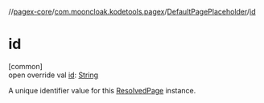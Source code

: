 //[pagex-core](../../../index.md)/[com.mooncloak.kodetools.pagex](../index.md)/[DefaultPagePlaceholder](index.md)/[id](id.md)

# id

[common]\
open override val [id](id.md): [String](https://kotlinlang.org/api/latest/jvm/stdlib/kotlin/-string/index.html)

A unique identifier value for this [ResolvedPage](../-resolved-page/index.md) instance.
